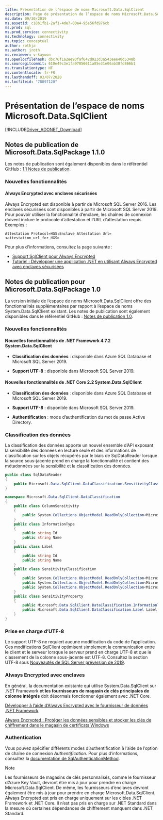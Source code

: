 ```yaml
---
title: Présentation de l’espace de noms Microsoft.Data.SqlClient
description: Page de présentation de l’espace de noms Microsoft.Data.SqlClient.
ms.date: 09/30/2019
ms.assetid: c18b1fb1-2af1-4de7-80a4-95e56fd976cb
ms.prod: sql
ms.prod_service: connectivity
ms.technology: connectivity
ms.topic: conceptual
author: rothja
ms.author: jroth
ms.reviewer: v-kaywon
ms.openlocfilehash: dbc76f1a2ee93faf642d923d3a543eee40d5348b
ms.sourcegitcommit: 610e49c3e1fa97056611a85e31e06ab30fd866b1
ms.translationtype: HT
ms.contentlocale: fr-FR
ms.lasthandoff: 03/07/2020
ms.locfileid: "78897120"
---
```

# <a name="introduction-to-microsoftdatasqlclient-namespace"></a>Présentation de l’espace de noms Microsoft.Data.SqlClient

[!INCLUDE[Driver_ADONET_Download](../../includes/driver_adonet_download.md)]

## <a name="release-notes-for-microsoftdatasqlclient-110"></a>Notes de publication de Microsoft.Data.SqlPackage 1.1.0

Les notes de publication sont également disponibles dans le référentiel GitHub : [1.1 Notes de publication](https://github.com/dotnet/SqlClient/tree/master/release-notes/1.1).

### <a name="new-features"></a>Nouvelles fonctionnalités

#### <a name="always-encrypted-with-secure-enclaves"></a>Always Encrypted avec enclaves sécurisées

Always Encrypted est disponible à partir de Microsoft SQL Server 2016. Les enclaves sécurisées sont disponibles à partir de Microsoft SQL Server 2019. Pour pouvoir utiliser la fonctionnalité d’enclave, les chaînes de connexion doivent inclure le protocole d’attestation et l’URL d’attestation requis. Exemples :

```
Attestation Protocol=HGS;Enclave Attestation Url=<attestation_url_for_HGS>
```

Pour plus d'informations, consultez la page suivante :

- [Support SqlClient pour Always Encrypted](sql/sqlclient-support-always-encrypted.md)
- [Tutoriel : Développer une application .NET en utilisant Always Encrypted avec enclaves sécurisées](sql/tutorial-always-encrypted-enclaves-develop-net-apps.md)

## <a name="release-notes-for-microsoftdatasqlclient-10"></a>Notes de publication pour Microsoft.Data.SqlPackage 1.0

La version initiale de l’espace de noms Microsoft.Data.SqlClient offre des fonctionnalités supplémentaires par rapport à l’espace de noms System.Data.SqlClient existant.
Les notes de publication sont également disponibles dans le référentiel GitHub : [Notes de publication 1.0](https://github.com/dotnet/SqlClient/tree/master/release-notes/1.0).

### <a name="new-features"></a>Nouvelles fonctionnalités

#### <a name="new-features-over-net-framework-472-systemdatasqlclient"></a>Nouvelles fonctionnalités de .NET Framework 4.7.2 System.Data.SqlClient

- **Classification des données** : disponible dans Azure SQL Database et Microsoft SQL Server 2019.

- **Support UTF-8** : disponible dans Microsoft SQL Server 2019.

#### <a name="new-features-over-net-core-22-systemdatasqlclient"></a>Nouvelles fonctionnalités de .NET Core 2.2 System.Data.SqlClient

- **Classification des données** : disponible dans Azure SQL Database et Microsoft SQL Server 2019.

- **Support UTF-8** : disponible dans Microsoft SQL Server 2019.

- **Authentification** : mode d’authentification du mot de passe Active Directory.

### <a name="data-classification"></a>Classification des données

La classification des données apporte un nouvel ensemble d’API exposant la sensibilité des données en lecture seule et des informations de classification sur les objets récupérés par le biais de SqlDataReader lorsque la source sous-jacente prend en charge la fonctionnalité et contient des métadonnées sur la [sensibilité et la classification des données](../../relational-databases/security/sql-data-discovery-and-classification.md).

```csharp
public class SqlDataReader
{
    public Microsoft.Data.SqlClient.DataClassification.SensitivityClassification SensitivityClassification
}

namespace Microsoft.Data.SqlClient.DataClassification
{
    public class ColumnSensitivity
    {
        public System.Collections.ObjectModel.ReadOnlyCollection<Microsoft.Data.SqlClient.DataClassification.SensitivityProperty> SensitivityProperties
    }
    public class InformationType
    {
        public string Id
        public string Name
    }
    public class Label
    {
        public string Id
        public string Name
    }
    public class SensitivityClassification
    {
        public System.Collections.ObjectModel.ReadOnlyCollection<Microsoft.Data.SqlClient.DataClassification.ColumnSensitivity> ColumnSensitivities
        public System.Collections.ObjectModel.ReadOnlyCollection<Microsoft.Data.SqlClient.DataClassification.InformationType> InformationTypes
        public System.Collections.ObjectModel.ReadOnlyCollection<Microsoft.Data.SqlClient.DataClassification.Label> Labels
    }
    public class SensitivityProperty
    {
        public Microsoft.Data.SqlClient.DataClassification.InformationType InformationType
        public Microsoft.Data.SqlClient.DataClassification.Label Label
    }
}
```

### <a name="utf-8-support"></a>Prise en charge d’UTF-8

Le support UTF-8 ne requiert aucune modification du code de l’application. Ces modifications SqlClient optimisent simplement la communication entre le client et le serveur lorsque le serveur prend en charge UTF-8 et que le classement de la colonne sous-jacente est UTF-8. Consultez la section UTF-8 sous [Nouveautés de SQL Server préversion de 2019](../../sql-server/what-s-new-in-sql-server-ver15.md).

### <a name="always-encrypted-with-enclaves"></a>Always Encrypted avec enclaves

En général, la documentation existante qui utilise System.Data.SqlClient sur .NET Framework **et les fournisseurs de magasin de clés principales de colonne intégrés** doit désormais fonctionner également avec .NET Core.

 [Développer à l’aide d’Always Encrypted avec le fournisseur de données .NET Framework](../../relational-databases/security/encryption/develop-using-always-encrypted-with-net-framework-data-provider.md)

 [Always Encrypted : Protéger les données sensibles et stocker les clés de chiffrement dans le magasin de certificats Windows](https://docs.microsoft.com/azure/sql-database/sql-database-always-encrypted)

### <a name="authentication"></a>Authentication

Vous pouvez spécifier différents modes d’authentification à l’aide de l’option de chaîne de connexion _Authentification_. Pour plus d’informations, consultez la [documentation de SqlAuthenticationMethod](https://docs.microsoft.com/dotnet/api/system.data.sqlclient.sqlauthenticationmethod?view=netframework-4.7.2).

> [!NOTE]
> Les fournisseurs de magasins de clés personnalisés, comme le fournisseur d’Azure Key Vault, devront être mis à jour pour prendre en charge Microsoft.Data.SqlClient. De même, les fournisseurs d’enclaves devront également être mis à jour pour prendre en charge Microsoft.Data.SqlClient.
> Always Encrypted est pris en charge uniquement sur les cibles .NET Framework et .NET Core. Il n’est pas pris en charge sur .NET Standard dans la mesure où certaines dépendances de chiffrement manquent dans .NET Standard.
